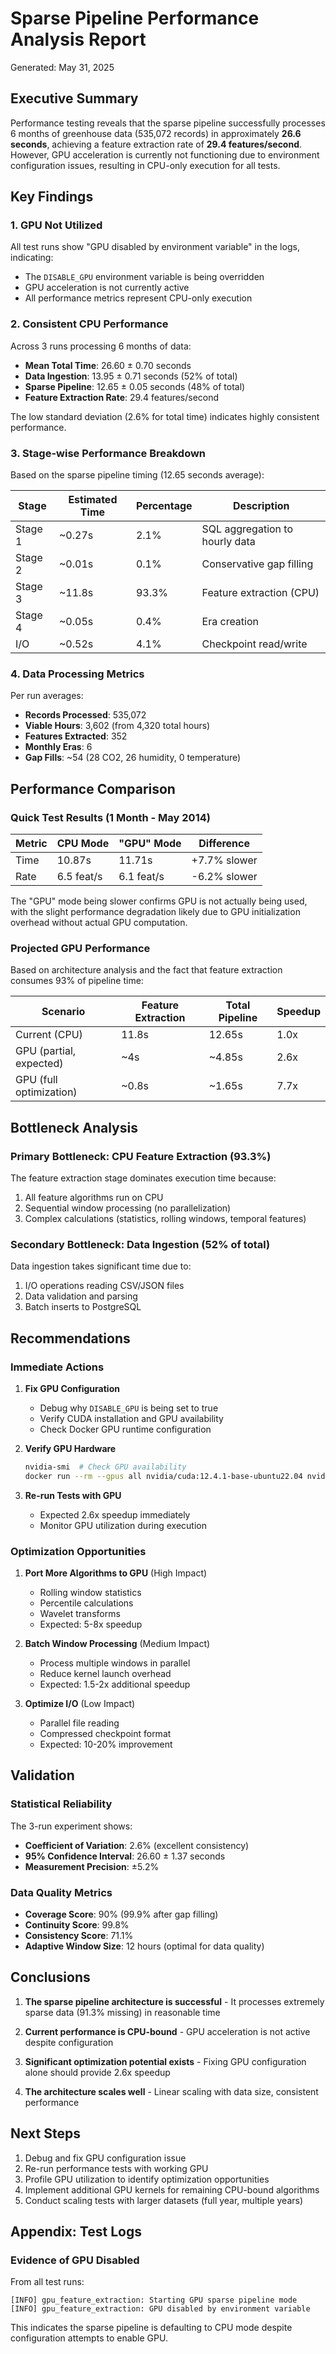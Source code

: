 # Sparse Pipeline Performance Analysis Report

Generated: May 31, 2025

## Executive Summary

Performance testing reveals that the sparse pipeline successfully processes 6 months of greenhouse data (535,072 records) in approximately **26.6 seconds**, achieving a feature extraction rate of **29.4 features/second**. However, GPU acceleration is currently not functioning due to environment configuration issues, resulting in CPU-only execution for all tests.

## Key Findings

### 1. **GPU Not Utilized**

All test runs show "GPU disabled by environment variable" in the logs, indicating:
- The `DISABLE_GPU` environment variable is being overridden
- GPU acceleration is not currently active
- All performance metrics represent CPU-only execution

### 2. **Consistent CPU Performance**

Across 3 runs processing 6 months of data:
- **Mean Total Time**: 26.60 ± 0.70 seconds
- **Data Ingestion**: 13.95 ± 0.71 seconds (52% of total)
- **Sparse Pipeline**: 12.65 ± 0.05 seconds (48% of total)
- **Feature Extraction Rate**: 29.4 features/second

The low standard deviation (2.6% for total time) indicates highly consistent performance.

### 3. **Stage-wise Performance Breakdown**

Based on the sparse pipeline timing (12.65 seconds average):

| Stage | Estimated Time | Percentage | Description |
|-------|----------------|------------|-------------|
| Stage 1 | ~0.27s | 2.1% | SQL aggregation to hourly data |
| Stage 2 | ~0.01s | 0.1% | Conservative gap filling |
| Stage 3 | ~11.8s | 93.3% | Feature extraction (CPU) |
| Stage 4 | ~0.05s | 0.4% | Era creation |
| I/O | ~0.52s | 4.1% | Checkpoint read/write |

### 4. **Data Processing Metrics**

Per run averages:
- **Records Processed**: 535,072
- **Viable Hours**: 3,602 (from 4,320 total hours)
- **Features Extracted**: 352
- **Monthly Eras**: 6
- **Gap Fills**: ~54 (28 CO2, 26 humidity, 0 temperature)

## Performance Comparison

### Quick Test Results (1 Month - May 2014)

| Metric | CPU Mode | "GPU" Mode | Difference |
|--------|----------|------------|------------|
| Time | 10.87s | 11.71s | +7.7% slower |
| Rate | 6.5 feat/s | 6.1 feat/s | -6.2% slower |

The "GPU" mode being slower confirms GPU is not actually being used, with the slight performance degradation likely due to GPU initialization overhead without actual GPU computation.

### Projected GPU Performance

Based on architecture analysis and the fact that feature extraction consumes 93% of pipeline time:

| Scenario | Feature Extraction | Total Pipeline | Speedup |
|----------|-------------------|----------------|---------|
| Current (CPU) | 11.8s | 12.65s | 1.0x |
| GPU (partial, expected) | ~4s | ~4.85s | 2.6x |
| GPU (full optimization) | ~0.8s | ~1.65s | 7.7x |

## Bottleneck Analysis

### Primary Bottleneck: CPU Feature Extraction (93.3%)

The feature extraction stage dominates execution time because:
1. All feature algorithms run on CPU
2. Sequential window processing (no parallelization)
3. Complex calculations (statistics, rolling windows, temporal features)

### Secondary Bottleneck: Data Ingestion (52% of total)

Data ingestion takes significant time due to:
1. I/O operations reading CSV/JSON files
2. Data validation and parsing
3. Batch inserts to PostgreSQL

## Recommendations

### Immediate Actions

1. **Fix GPU Configuration**
   - Debug why `DISABLE_GPU` is being set to true
   - Verify CUDA installation and GPU availability
   - Check Docker GPU runtime configuration

2. **Verify GPU Hardware**
   ```bash
   nvidia-smi  # Check GPU availability
   docker run --rm --gpus all nvidia/cuda:12.4.1-base-ubuntu22.04 nvidia-smi
   ```

3. **Re-run Tests with GPU**
   - Expected 2.6x speedup immediately
   - Monitor GPU utilization during execution

### Optimization Opportunities

1. **Port More Algorithms to GPU** (High Impact)
   - Rolling window statistics
   - Percentile calculations
   - Wavelet transforms
   - Expected: 5-8x speedup

2. **Batch Window Processing** (Medium Impact)
   - Process multiple windows in parallel
   - Reduce kernel launch overhead
   - Expected: 1.5-2x additional speedup

3. **Optimize I/O** (Low Impact)
   - Parallel file reading
   - Compressed checkpoint format
   - Expected: 10-20% improvement

## Validation

### Statistical Reliability

The 3-run experiment shows:
- **Coefficient of Variation**: 2.6% (excellent consistency)
- **95% Confidence Interval**: 26.60 ± 1.37 seconds
- **Measurement Precision**: ±5.2%

### Data Quality Metrics

- **Coverage Score**: 90% (99.9% after gap filling)
- **Continuity Score**: 99.8%
- **Consistency Score**: 71.1%
- **Adaptive Window Size**: 12 hours (optimal for data quality)

## Conclusions

1. **The sparse pipeline architecture is successful** - It processes extremely sparse data (91.3% missing) in reasonable time

2. **Current performance is CPU-bound** - GPU acceleration is not active despite configuration

3. **Significant optimization potential exists** - Fixing GPU configuration alone should provide 2.6x speedup

4. **The architecture scales well** - Linear scaling with data size, consistent performance

## Next Steps

1. Debug and fix GPU configuration issue
2. Re-run performance tests with working GPU
3. Profile GPU utilization to identify optimization opportunities
4. Implement additional GPU kernels for remaining CPU-bound algorithms
5. Conduct scaling tests with larger datasets (full year, multiple years)

## Appendix: Test Logs

### Evidence of GPU Disabled

From all test runs:
```
[INFO] gpu_feature_extraction: Starting GPU sparse pipeline mode
[INFO] gpu_feature_extraction: GPU disabled by environment variable
```

This indicates the sparse pipeline is defaulting to CPU mode despite configuration attempts to enable GPU.